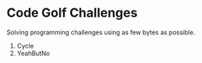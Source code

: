 # Code Golf Challenges

Solving programming challenges using as few bytes as possible.

1. Cycle
2. YeahButNo
